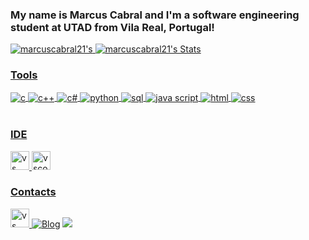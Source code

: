 ### My name is Marcus Cabral and I'm a software engineering student at UTAD from Vila Real, Portugal! 


 <a href="https://github.com/marcuscabral21/marcuscabral21">
  <img src="https://github-readme-stats.vercel.app/api?username=marcuscabral21&show_icons=true&line_height=20&count_private=true&title_color=1F6FEB&text_color=ffffff&bg_color=1d1f21&border_color=000000" alt="marcuscabral21's"/>
</a>
<a href=https://github.com/marcuscabral21/marcuscabral21">
  <img src="https://github-readme-stats.vercel.app/api/top-langs/?username=marcuscabral21&layout=compact&title_color=1F6FEB&text_color=ffffff&bg_color=1d1f21&border_color=000000&langs_count=6" alt="marcuscabral21's Stats"/>

 ### Tools 
 
 <div style="display: inline_block">
  <img align="center" alt="c" src="https://img.shields.io/badge/C-00599C?style=for-the-badge&logo=c&logoColor=white" />
  <img align="center" alt="c++" src="https://img.shields.io/badge/C%2B%2B-00599C?style=for-the-badge&logo=c%2B%2B&logoColor=white" />
  <img align="center" alt="c#" src="https://img.shields.io/badge/C%23-239120?style=for-the-badge&logo=c-sharp&logoColor=white" />
  <img align="center" alt="python" src="https://img.shields.io/badge/Python-14354C?style=for-the-badge&logo=python&logoColor=white" />
  <img align="center" alt="sql" src="https://img.shields.io/badge/MySQL-00000F?style=for-the-badge&logo=mysql&logoColor=white" />
  <img align="center" alt="java script" src="https://img.shields.io/badge/JavaScript-F7DF1E?style=for-the-badge&logo=javascript&logoColor=black" />
  <img align="center" alt="html" src="https://img.shields.io/badge/HTML5-E34F26?style=for-the-badge&logo=html5&logoColor=white" />
  <img align="center" alt="css" src="https://img.shields.io/badge/CSS3-1572B6?style=for-the-badge&logo=css3&logoColor=white" />
</div><br/>

 ### IDE
  
  <img src='https://img.shields.io/badge/Visual_Studio-5C2D91?style=for-the-badge&logo=visual%20studio&logoColor=white' alt='vs' height='30' />
  <img src='https://img.shields.io/badge/Visual_Studio_Code-0078D4?style=for-the-badge&logo=visual%20studio%20code&logoColor=white' alt='vscode' height='30' />

### Contacts

<a href="https://www.linkedin.com/in/marcus-cabral-529a61233/" target="_blank"><img src='https://img.shields.io/badge/LinkedIn-0077B5?style=for-the-badge&logo=linkedin&logoColor=white' alt='vs' height='30' />
[![Blog](https://img.shields.io/badge/Gmail-D14836?style=for-the-badge&logo=gmail&logoColor=white)](mailto:marcus.cabral.pt@gmail.com)
<a href="https://instagram.com/_marcus.cabral" target="_blank"><img src="https://img.shields.io/badge/-Instagram-%23E4405F?style=for-the-badge&logo=instagram&logoColor=white" target="_blank"></a>

